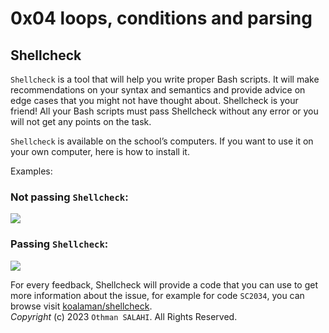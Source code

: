 # 0x04 loops, conditions and parsing

## Shellcheck
`Shellcheck` is a tool that will help you write proper Bash scripts. It will make recommendations on your syntax and semantics and provide advice on edge cases that you might not have thought about. Shellcheck is your friend! All your Bash scripts must pass Shellcheck without any error or you will not get any points on the task.

`Shellcheck` is available on the school’s computers. If you want to use it on your own computer, here is how to install it.

Examples:

### Not passing `Shellcheck`:

<img src="https://s3.amazonaws.com/intranet-projects-files/holbertonschool-sysadmin_devops/251/Vxotqyj.png" ><br>

### Passing `Shellcheck`:
<img src="https://s3.amazonaws.com/intranet-projects-files/holbertonschool-sysadmin_devops/251/ubHWxDU.png" ><br>

For every feedback, Shellcheck will provide a code that you can use to get more information about the issue, for example for code `SC2034`, you can browse visit [koalaman/shellcheck](https://github.com/koalaman/shellcheck/wiki/SC2034).
<br>
*Copyright* (c) 2023 `Othman SALAHI`. All Rights Reserved. 
